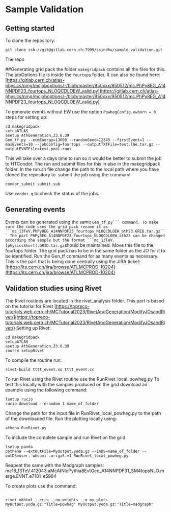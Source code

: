 # Sample Validation



## Getting started
To clone the repository:
```
git clone ssh://git@gitlab.cern.ch:7999/ssindhu/sample_validation.git
```

The repo

##Generating grid pack
the folder `makegridpack` contains all the files for this. The jobOptions file is inside the `fourtops` folder. It can also be found here:[https://gitlab.cern.ch/atlas-physics/pmg/mcjoboptions/-/blob/master/950xxx/950512/mc.PhPy8EG_A14NNPDF23_fourtops_NLOQCDLOEW_valid.py](https://gitlab.cern.ch/atlas-physics/pmg/mcjoboptions/-/blob/master/950xxx/950512/mc.PhPy8EG_A14NNPDF23_fourtops_NLOQCDLOEW_valid.py)

To generate events without EW use the option `PowhegConfig.ewborn = 0`
 steps for setting up:
```
cd makegridpack
setupATLAS
asetup AthGeneration,23.6.39
Gen_tf.py --ecmEnergy=13000 --randomSeed=12345 --firstEvent=1 --maxEvents=10 --jobConfig=fourtops --outputTXTFile=test.lhe.tar.gz --outputEVNTFile=test.pool.root
```

This wil take over a days time to run so it would be better to submit the job to HTCondor. The run and submit flies for this in also in the makegridpack folder. In the run.sh file change the path to the local path where you have cloned the repository to. submit the job using the command 

```
condor_submit submit.sub
```
Use ```condor_q``` to check the status of the jobs.

## Generating events
Events can be generated using the same ````Gen_tf.py``` command. To make sure the code uses the grid pack rename it as ```mc_13TeV.PhPy8EG_A14NNPDF23_fourtops_NLOQCDLOEW_ath23.GRID.tar.gz``` The part PhPy8EG_A14NNPDF23_fourtops_NLOQCDLOEW_ath23 can be changed according the sample but the format ```mc_13TeV.[physicsShort].GRID.tar.gz````should be maintained.
Move this file to the fourtops folder. The grid pack has to be in the same folder as the JO for it to be identified. Run the Gen_tf command for as many events as necessary. This is the part that is being done centrally using the JIRA ticket: [https://its.cern.ch/jira/browse/ATLMCPROD-10204](https://its.cern.ch/jira/browse/ATLMCPROD-10204)

## Validation studies using Rivet

The Rivet routines are located in the rivet_analysis folder. This part is based on the tutorial for Rivet [https://topreco-tutorials.web.cern.ch/MCTutorial2023/RivetAndGeneration/ModifyJOsandRivet/](https://topreco-tutorials.web.cern.ch/MCTutorial2023/RivetAndGeneration/ModifyJOsandRivet/) Setting up Rivet:
```
cd makegridpack
setupATLAS
asetup AthGeneration,23.6.39
source setupRivet
```
To compile the routine run:
```
rivet-build tttt_event.so tttt_event.cc
```
To run Rivet using the Rivet routine use the RunRivet_local_powheg.py To test this locally with the samples produced on the grid download an example using the following command:
```
lsetup rucio
rucio download --nrandom 1 name_of_folder
```
Change the path for the input file in RunRivet_local_powheg.py to the path of the downloaded file. Run the plotting locally using:

```
athena RunRivet.py
```
To include the complete sample and run Rivet on the grid 
```
lsetup panda
pathena --extOutFile=MyOutput.yoda.gz --inDS=name_of_folder --outDS=user.`whoami`.origaS.v1 RunRivet_local_powheg.py
```
Reapeat the same with the Madgraph samples: mc16_13TeV.412043.aMcAtNloPythia8EvtGen_A14NNPDF31_SM4topsNLO.merge.EVNT.e7101_e5984 

To create plots use the command:
```

rivet-mkhtml --errs --no-weights  -o my_plots MyOutput.yoda.gz:"Title=powheg" MyOutput.yoda.gz:"Title=madgraph"
```



